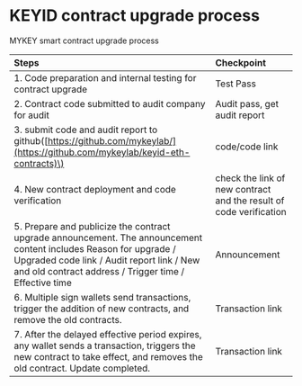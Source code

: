 # KEYID contract upgrade process

MYKEY smart contract upgrade process

| Steps | Checkpoint |
| :--- | :--- |
| 1. Code preparation and internal testing for contract upgrade | Test Pass |
| 2. Contract code submitted to audit company for audit | Audit pass, get audit report |
| 3. submit code and audit report to github\([https://github.com/mykeylab/](https://github.com/mykeylab/keyid-eth-contracts)\) | code/code link |
| 4. New contract deployment and code verification | check the link of new contract and the result of code verification |
| 5. Prepare and publicize the contract upgrade announcement. The announcement content includes Reason for upgrade / Upgraded code link / Audit report link / New and old contract address / Trigger time / Effective time | Announcement |
| 6. Multiple sign wallets send transactions, trigger the addition of new contracts, and remove the old contracts. | Transaction link |
| 7. After the delayed effective period expires, any wallet sends a transaction, triggers the new contract to take effect, and removes the old contract.  Update completed. | Transaction link |

